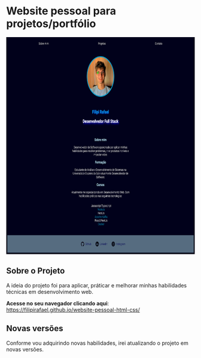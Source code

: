 # Website pessoal para projetos/portfólio
<div style="display: inline-block">
    <img height="580rem" src="./images/screenshot.png" alt="Aplicação">
</div>

## Sobre o Projeto
A ideia do projeto foi para aplicar, práticar e melhorar minhas habilidades técnicas em desenvolvimento web. 

**Acesse no seu navegador clicando aqui**: https://filipirafael.github.io/website-pessoal-html-css/

## Novas versões
Conforme vou adquirindo novas habilidades, irei atualizando o projeto em novas versões. 
